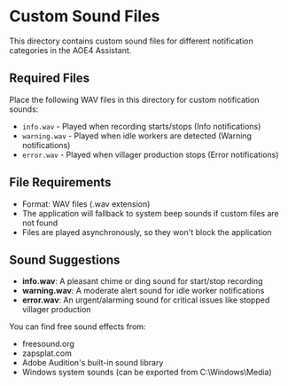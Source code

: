 # Custom Sound Files

This directory contains custom sound files for different notification categories in the AOE4 Assistant.

## Required Files

Place the following WAV files in this directory for custom notification sounds:

- `info.wav` - Played when recording starts/stops (Info notifications)
- `warning.wav` - Played when idle workers are detected (Warning notifications)  
- `error.wav` - Played when villager production stops (Error notifications)

## File Requirements

- Format: WAV files (.wav extension)
- The application will fallback to system beep sounds if custom files are not found
- Files are played asynchronously, so they won't block the application

## Sound Suggestions

- **info.wav**: A pleasant chime or ding sound for start/stop recording
- **warning.wav**: A moderate alert sound for idle worker notifications
- **error.wav**: An urgent/alarming sound for critical issues like stopped villager production

You can find free sound effects from:
- freesound.org
- zapsplat.com
- Adobe Audition's built-in sound library
- Windows system sounds (can be exported from C:\Windows\Media\)
